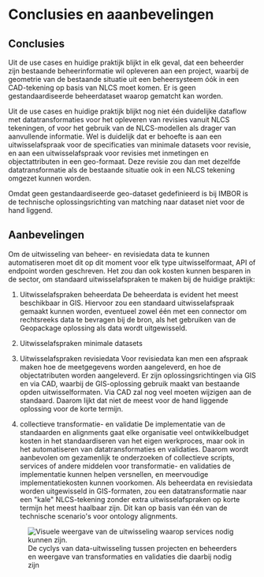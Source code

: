 # Conclusies en aaanbevelingen

## Conclusies
Uit de use cases en huidige praktijk blijkt in elk geval, dat een beheerder zijn bestaande beheerinformatie wil opleveren aan een project, waarbij de geometrie van de bestaande situatie uit een beheersysteem óók in een CAD-tekening op basis van NLCS moet komen. Er is geen gestandaardiseerde beheerdataset waarop gematcht kan worden.

Uit de use cases en huidige praktijk blijkt nog niet één duidelijke dataflow met datatransformaties voor het opleveren van revisies vanuit NLCS tekeningen, of voor het gebruik van de NLCS-modellen als drager van aanvullende informatie. Wel is duidelijk dat er behoefte is aan een uitwisselafspraak voor de specificaties van minimale datasets voor revisie, en aan een uitwisselafspraak voor revisies met inmetingen en objectattributen in een geo-formaat. Deze revisie zou dan met dezelfde datatransformatie als de bestaande situatie ook in een NLCS tekening omgezet kunnen worden.

Omdat geen gestandaardiseerde geo-dataset gedefinieerd is bij IMBOR is de technische oplossingsrichting van matching naar dataset niet voor de hand liggend.

## Aanbevelingen

Om de uitwisseling van beheer- en revisiedata data te kunnen automatiseren moet dit op dit moment voor elk type uitwisselformaat, API of endpoint worden geschreven. Het zou dan ook kosten kunnen besparen in de sector, om standaard uitwisselafspraken te maken bij de huidige praktijk: 

1. Uitwisselafspraken beheerdata
De beheerdata is evident het meest beschikbaar in GIS. Hiervoor zou een standaard uitwisselafspraak gemaakt kunnen worden, eventueel zowel één met een connector om rechtsreeks data te bevragen bij de bron, als het gebruiken van de Geopackage oplossing als data wordt uitgewisseld. 

2. Uitwisselafspraken minimale datasets

3. Uitwisselafspraken revisiedata
Voor revisiedata kan men een afspraak maken hoe de meetgegevens worden aangeleverd, en hoe de objectatributen worden aangeleverd. Er zijn oplossingsrichtingen via GIS en via CAD, waarbij de GIS-oplossing gebruik maakt van bestaande opden uitwisselformaten. Via CAD zal nog veel moeten wijzigen aan de standaard. Daarom lijkt dat niet de meest voor de hand liggende oplossing voor de korte termijn. 

4. collectieve transformatie- en validatie
De implementatie van de standaarden en alignments gaat elke organisatie veel ontwikkelbudget kosten in het standaardiseren van het eigen werkproces, maar ook in het automatiseren van datatransformaties en validaties. Daarom wordt aanbevolen om gezamenlijk te onderzoeken of collectieve scripts, services of andere middelen voor transformatie- en validaties de implementatie kunnen helpen versnellen, en meervoudige implementatiekosten kunnen voorkomen. 
Als beheerdata en revisiedata worden uitgewisseld in GIS-formaten, zou een datatransformatie naar een "kale" NLCS-tekening zonder extra uitwisselafspraken op korte termijn het meest haalbaar zijn. Dit kan op basis van één van de technische scenario's voor ontology alignments.

<figure><img src="../images/services.png" alt="Visuele weergave van de uitwisseling waarop services nodig kunnen zijn.">
<figcaption>De cyclys van data-uitwisseling tussen projecten en beheerders en weergave van transformaties en validaties die daarbij nodig zijn</figcaption>
</figure>